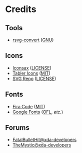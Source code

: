# Credits

## Tools

- [rsvg-convert](https://gitlab.gnome.org/GNOME/librsvg) ([GNU](https://gitlab.gnome.org/GNOME/librsvg/-/raw/main/COPYING.LIB))

## Icons

- [Iconsax](https://github.com/glenthemes/iconsax) ([LICENSE](https://iconsax.io/#license))
- [Tabler Icons](https://github.com/tabler/tabler-icons) ([MIT](https://github.com/tabler/tabler-icons/blob/master/LICENSE))
- [SVG Repo](https://www.svgrepo.com) ([LICENSE](https://www.svgrepo.com/page/licensing/))

## Fonts

- [Fira Code](https://github.com/tonsky/FiraCode) ([MIT](https://github.com/tonsky/FiraCode/blob/master/LICENSE))
- [Google Fonts](https://fonts.google.com/) ([OFL](https://scripts.sil.org/cms/scripts/page.php?site_id=nrsi&id=OFL), _etc._)

## Forums

- [FatalBulletHit@xda-developers](https://forum.xda-developers.com/t/mixplorer-q-a-and-faq-user-manual.3308582/post-78541319)
- [TheMystic@xda-developers](https://forum.xda-developers.com/t/tutorial-mixplorer-themes-skins-how-to-make-them.4202319/)
